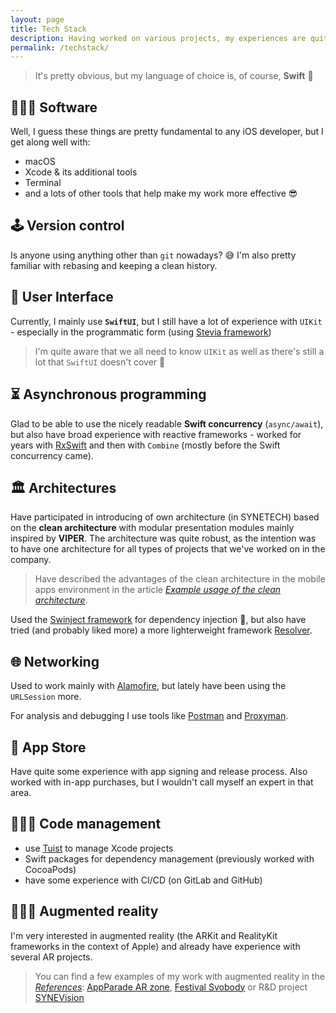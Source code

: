 ```yaml
---
layout: page
title: Tech Stack
description: Having worked on various projects, my experiences are quite broad (within the iOS platform). These are some of my experiences, skills and interests - overall, we can call it my tech stack.
permalink: /techstack/
---
```


> It's pretty obvious, but my language of choice is, of course, **Swift** 🧡

## 👨🏽‍💻 Software

Well, I guess these things are pretty fundamental to any iOS developer, but I get along well with:
- macOS
- Xcode & its additional tools
- Terminal
- and a lots of other tools that help make my work more effective 😎

## 🕹️ Version control

Is anyone using anything other than `git` nowadays? 😅 I'm also pretty familiar with rebasing and keeping a clean history.


## 📱 User Interface

Currently, I mainly use **`SwiftUI`**, but I still have a lot of experience with `UIKit` - especially in the programmatic form (using [Stevia framework](https://github.com/freshOS/Stevia))

> I'm quite aware that we all need to know `UIKit` as well as there's still a lot that `SwiftUI` doesn't cover 🥲


## ⏳ Asynchronous programming

Glad to be able to use the nicely readable **Swift concurrency** (`async/await`), but also have broad experience with reactive frameworks - worked for years with [RxSwift](https://github.com/ReactiveX/RxSwift) and then with `Combine` (mostly before the Swift concurrency came).


## 🏛 Architectures

Have participated in introducing of own architecture (in SYNETECH) based on the **clean architecture** with modular presentation modules mainly inspired by **VIPER**. The architecture was quite robust, as the intention was to have one architecture for all types of projects that we've worked on in the company.

> Have described the advantages of the clean architecture in the mobile apps environment in the article [_Example usage of the clean architecture_](../blog/clean-architecture-example).

Used the [Swinject framework](https://github.com/Swinject/Swinject) for dependency injection 💉, but also have tried (and probably liked more) a more lighterweight framework [Resolver](https://github.com/hmlongco/Resolver).


## 🌐 Networking

Used to work mainly with [Alamofire](https://github.com/Alamofire/Alamofire), but lately have been using the `URLSession` more.

For analysis and debugging I use tools like [Postman](https://www.postman.com) and [Proxyman](https://proxyman.io).

## 🏪 App Store

Have quite some experience with app signing and release process. Also worked with in-app purchases, but I wouldn't call myself an expert in that area.

## 👷🏼‍♂️ Code management

- use [Tuist](https://tuist.io) to manage Xcode projects
- Swift packages for dependency management (previously worked with CocoaPods)
- have some experience with CI/CD (on GitLab and GitHub)

## 🧙🏼‍♂️ Augmented reality

I'm very interested in augmented reality (the ARKit and RealityKit frameworks in the context of Apple) and already have experience with several AR projects.

> You can find a few examples of my work with augmented reality in the [_References_](../work/): [AppParade AR zone](../work/appparade-ar-zone), [Festival Svobody](../work/festival-svobody) or R&D project [SYNEVision](../work/synevision)